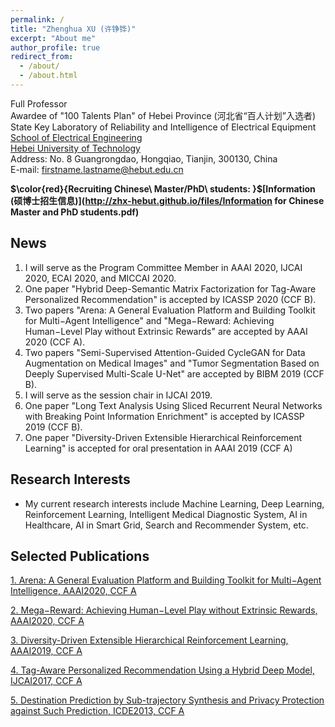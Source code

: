 ```yaml
---
permalink: /
title: "Zhenghua XU (许铮铧)"
excerpt: "About me"
author_profile: true
redirect_from: 
  - /about/
  - /about.html
---
```


Full Professor  
Awardee of "100 Talents Plan" of Hebei Province (河北省“百人计划”入选者)  
State Key Laboratory of Reliability and Intelligence of Electrical Equipment  
[School of Electrical Engineering](http://ee.hebut.edu.cn/)  
[Hebei University of Technology](http://www.hebut.edu.cn/)  
Address: No. 8 Guangrongdao, Hongqiao, Tianjin, 300130, China  
E-mail: firstname.lastname@hebut.edu.cn



**$\color{red}{Recruiting Chinese\ Master/PhD\ students: }$[Information (硕博士招生信息)](http://zhx-hebut.github.io/files/Information for Chinese Master and PhD students.pdf)**

**News**
-----
1. I will serve as the Program Committee Member in AAAI 2020, IJCAI 2020, ECAI 2020, and MICCAI 2020.
2. One paper "Hybrid Deep-Semantic Matrix Factorization for Tag-Aware Personalized Recommendation" is accepted by ICASSP 2020 (CCF B).  
3. Two papers "Arena: A General Evaluation Platform and Building Toolkit for Multi−Agent Intelligence" and "Mega−Reward: Achieving Human−Level Play without Extrinsic Rewards" are accepted by AAAI 2020 (CCF A).  
4. Two papers "Semi-Supervised Attention-Guided CycleGAN for Data Augmentation on Medical Images" and "Tumor Segmentation Based on Deeply Supervised Multi-Scale U-Net" are accepted by BIBM 2019 (CCF B).  
5. I will serve as the session chair in IJCAI 2019.  
6. One paper "Long Text Analysis Using Sliced Recurrent Neural Networks with Breaking Point Information Enrichment" is accepted by ICASSP 2019 (CCF B).  
7. One paper "Diversity-Driven Extensible Hierarchical Reinforcement Learning" is accepted for oral presentation in AAAI 2019 (CCF A)


**Research Interests**
-----
- My current research interests include Machine Learning, Deep Learning, Reinforcement Learning, Intelligent Medical Diagnostic System, AI in Healthcare, AI in Smart Grid, Search and Recommender System, etc.  


**Selected Publications**  
-----
[1. Arena: A General Evaluation Platform and Building Toolkit for Multi−Agent Intelligence, AAAI2020, CCF A](https://zhx-hebut.github.io/publication/AAAI2020_Arena)  

[2. Mega−Reward: Achieving Human−Level Play without Extrinsic Rewards, AAAI2020, CCF A](https://zhx-hebut.github.io/publication/AAAI2019)  

[3. Diversity-Driven Extensible Hierarchical Reinforcement Learning, AAAI2019, CCF A](https://zhx-hebut.github.io/publication/AAAI2019)  

[4. Tag-Aware Personalized Recommendation Using a Hybrid Deep Model, IJCAI2017, CCF A](https://zhx-hebut.github.io/publication/IJCAI2017)   

[5. Destination Prediction by Sub-trajectory Synthesis and Privacy Protection against Such Prediction, ICDE2013, CCF A](https://zhx-hebut.github.io/publication/ICDE2013)  
